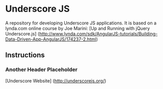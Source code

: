 Underscore JS
=============
A repository for developing Underscore JS applications. It is based on a lynda.com online course by Joe Marini: [Up and Running with jQuery Underscore.js] (http://www.lynda.com/sdk/AngularJS-tutorials/Building-Data-Driven-App-AngularJS/174237-2.html) 

## Instructions

### Another Header Placeholder

[Underscore Website] (http://underscorejs.org/)
